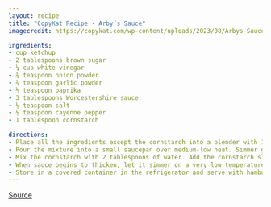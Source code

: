 ```yaml
---
layout: recipe
title: "CopyKat Recipe - Arby’s Sauce"
imagecredit: https://copykat.com/wp-content/uploads/2023/08/Arbys-Sauce-Pin-2.jpg

ingredients:
- cup ketchup
- 2 tablespoons brown sugar
- ¼ cup white vinegar
- ¾ teaspoon onion powder
- ¾ teaspoon garlic powder
- ½ teaspoon paprika
- 3 tablespoons Worcestershire sauce
- ⅛ teaspoon salt
- ⅛ teaspoon cayenne pepper
- 1 tablespoon cornstarch

directions:
- Place all the ingredients except the cornstarch into a blender with 1 cup of water and blend on high speed for 15 to 20 seconds.
- Pour the mixture into a small saucepan over medium-low heat. Simmer gently for 20 minutes, stirring several times.
- Mix the cornstarch with 2 tablespoons of water. Add the cornstarch slurry to the sauce and mix well.
- When sauce begins to thicken, let it simmer on a very low temperature for 10 minutes. Remove from the heat and let cool. The sauce should be similar in thickness to steak sauce.
- Store in a covered container in the refrigerator and serve with hamburgers, pastrami, or hot wings
---
```


[Source](https://copykat.com/arbys-sauce/)
